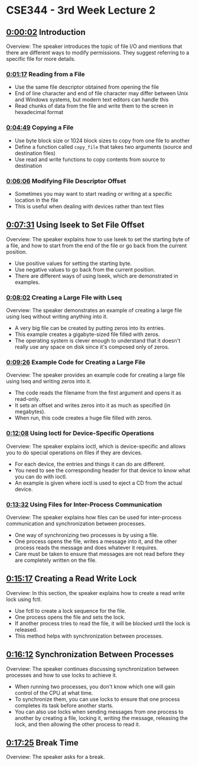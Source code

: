 # CSE344 - 3rd Week Lecture 2

## [0:00:02](https://youtu.be/n65o7bxCnw8?t=2s) Introduction

Overview: The speaker introduces the topic of file I/O and mentions that there are different ways to modify permissions. They suggest referring to a specific file for more details.

### [0:01:17](https://youtu.be/n65o7bxCnw8?t=77s) Reading from a File

- Use the same file descriptor obtained from opening the file
- End of line character and end of file character may differ between Unix and Windows systems, but modern text editors can handle this
- Read chunks of data from the file and write them to the screen in hexadecimal format

### [0:04:49](https://youtu.be/n65o7bxCnw8?t=289s) Copying a File

- Use byte block size or 1024 block sizes to copy from one file to another
- Define a function called `copy_file` that takes two arguments (source and destination files)
- Use read and write functions to copy contents from source to destination

### [0:06:06](https://youtu.be/n65o7bxCnw8?t=366s) Modifying File Descriptor Offset

- Sometimes you may want to start reading or writing at a specific location in the file
- This is useful when dealing with devices rather than text files

## [0:07:31](https://youtu.be/n65o7bxCnw8?t=451s) Using lseek to Set File Offset

Overview: The speaker explains how to use lseek to set the starting byte of a file, and how to start from the end of the file or go back from the current position.

- Use positive values for setting the starting byte.
- Use negative values to go back from the current position.
- There are different ways of using lseek, which are demonstrated in examples.

### [0:08:02](https://youtu.be/n65o7bxCnw8?t=482s) Creating a Large File with Lseq

Overview: The speaker demonstrates an example of creating a large file using lseq without writing anything into it.

- A very big file can be created by putting zeros into its entries.
- This example creates a gigabyte-sized file filled with zeros.
- The operating system is clever enough to understand that it doesn't really use any space on disk since it's composed only of zeros.

### [0:09:26](https://youtu.be/n65o7bxCnw8?t=566s) Example Code for Creating a Large File

Overview: The speaker provides an example code for creating a large file using lseq and writing zeros into it.

- The code reads the filename from the first argument and opens it as read-only.
- It sets an offset and writes zeros into it as much as specified (in megabytes).
- When run, this code creates a huge file filled with zeros.

### [0:12:08](https://youtu.be/n65o7bxCnw8?t=728s) Using Ioctl for Device-Specific Operations

Overview: The speaker explains ioctl, which is device-specific and allows you to do special operations on files if they are devices.

- For each device, the entries and things it can do are different.
- You need to see the corresponding header for that device to know what you can do with ioctl.
- An example is given where ioctl is used to eject a CD from the actual device.

### [0:13:32](https://youtu.be/n65o7bxCnw8?t=812s) Using Files for Inter-Process Communication

Overview: The speaker explains how files can be used for inter-process communication and synchronization between processes.

- One way of synchronizing two processes is by using a file.
- One process opens the file, writes a message into it, and the other process reads the message and does whatever it requires.
- Care must be taken to ensure that messages are not read before they are completely written on the file.

## [0:15:17](https://youtu.be/n65o7bxCnw8?t=917s) Creating a Read Write Lock

Overview: In this section, the speaker explains how to create a read write lock using fctl.

- Use fctl to create a lock sequence for the file.
- One process opens the file and sets the lock.
- If another process tries to read the file, it will be blocked until the lock is released.
- This method helps with synchronization between processes.

## [0:16:12](https://youtu.be/n65o7bxCnw8?t=972s) Synchronization Between Processes

Overview: The speaker continues discussing synchronization between processes and how to use locks to achieve it.

- When running two processes, you don't know which one will gain control of the CPU at what time.
- To synchronize them, you can use locks to ensure that one process completes its task before another starts.
- You can also use locks when sending messages from one process to another by creating a file, locking it, writing the message, releasing the lock, and then allowing the other process to read it.

## [0:17:25](https://youtu.be/n65o7bxCnw8?t=1045s) Break Time

Overview: The speaker asks for a break.
